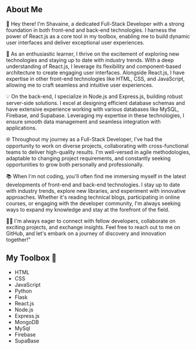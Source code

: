 ## About Me 
👋 Hey there! I'm Shavaine, a dedicated Full-Stack Developer with a strong foundation in both front-end and back-end technologies. I harness the power of React.js as a core tool in my toolbox, enabling me to build dynamic user interfaces and deliver exceptional user experiences.

🚀 As an enthusiastic learner, I thrive on the excitement of exploring new technologies and staying up to date with industry trends. With a deep understanding of React.js, I leverage its flexibility and component-based architecture to create engaging user interfaces. Alongside React.js, I have expertise in other front-end technologies like HTML, CSS, and JavaScript, allowing me to craft seamless and intuitive user experiences.

💡 On the back-end, I specialize in Node.js and Express.js, building robust server-side solutions. I excel at designing efficient database schemas and have extensive experience working with various databases like MySQL, Firebase, and Supabase. Leveraging my expertise in these technologies, I ensure smooth data management and seamless integration with applications.

🌐 Throughout my journey as a Full-Stack Developer, I've had the opportunity to work on diverse projects, collaborating with cross-functional teams to deliver high-quality results. I'm well-versed in agile methodologies, adaptable to changing project requirements, and constantly seeking opportunities to grow both personally and professionally.

📚 When I'm not coding, you'll often find me immersing myself in the latest developments of front-end and back-end technologies. I stay up to date with industry trends, explore new libraries, and experiment with innovative approaches. Whether it's reading technical blogs, participating in online courses, or engaging with the developer community, I'm always seeking ways to expand my knowledge and stay at the forefront of the field.

👨‍💻 I'm always eager to connect with fellow developers, collaborate on exciting projects, and exchange insights. Feel free to reach out to me on GitHub, and let's embark on a journey of discovery and innovation together!"

## My Toolbox 🧰 
- HTML
- CSS
- JavaScript
- Python
- Flask
- React.js
- Node.js
- Express.js
- MongoDB
- MySql
- Firebase
- SupaBase

<!--
**shavaine/shavaine** is a ✨ _special_ ✨ repository because its `README.md` (this file) appears on your GitHub profile.

Here are some ideas to get you started:

### Hi there 👋

- 🔭 I’m currently working on ...
- 🌱 I’m currently learning ...
- 👯 I’m looking to collaborate on ...
- 🤔 I’m looking for help with ...
- 💬 Ask me about ...
- 📫 How to reach me: ...
- 😄 Pronouns: ...
- ⚡ Fun fact: ...
-->
